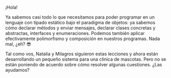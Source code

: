 ¡Hola!

Ya sabemos casi todo lo que necesitamos para poder programar en un lenguaje con tipado estático bajo el paradigma de objetos: ya sabemos cómo declarar métodos y enviar mensajes, declarar clases concretas y abstractas, interfaces y enumeraciones. Podemos también aplicar efectivamente polimorfismo y composición en nuestros programas. Nada mal, ¿eh? :sunglasses:

Tal como vos, Natalia y Milagros siguieron estas lecciones y ahora están desarrollando un pequeño sistema para una clínica de mascotas. Pero no se están poniendo de acuerdo sobre cómo resolver algunas cuestiones. ¿Las ayudamos?  